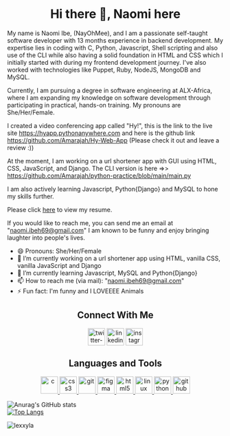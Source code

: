 <h1 align="center"> Hi there 👋, Naomi here</h1>
<p>My name is Naomi Ibe, (NayOhMee), and I am a passionate self-taught software developer with 13 months experience in backend development. My expertise lies in coding with C, Python, Javascript, Shell scripting and also use of the CLI while also having a solid foundation in HTML and CSS which I initially started with during my frontend development journey. I've also worked with technologies like Puppet, Ruby, NodeJS, MongoDB and MySQL.

Currently, I am pursuing a degree in software engineering at ALX-Africa, where I am expanding my knowledge on software development through participating in practical, hands-on training. My pronouns are She/Her/Female.

I created a video conferencing app called "Hy!", this is the link to the live site https://hyapp.pythonanywhere.com  and here is the github link https://github.com/Amarajah/Hy-Web-App (Please check it out and leave a review :))

At the moment, I am working on a url shortener app with GUI using HTML, CSS, JavaScript, and Django. The CLI version is here =>> https://github.com/Amarajah/python-practice/blob/main/main.py

I am also actively learning Javascript, Python{Django} and MySQL to hone my skills further.

Please click <a href="https://docs.google.com/document/d/1YE2zxhiHMJ_vWU5ohb2Z6QXuZ1cziCN3oMPByOJszb8/edit#heading=h.ymi089liagec" target="_blank">here</a> to view my resume.

If you would like to reach me, you can send me an email at "naomi.ibeh69@gmail.com" I am known to be funny and enjoy bringing laughter into people's lives.</p>
- 😄 Pronouns: She/Her/Female
- 🔭 I’m currently working on a url shortener app using HTML, vanilla CSS, vanilla JavaScript and Django
- 🌱 I’m currently learning Javascript, MySQL and Python{Django}
- 📫 How to reach me (via mail): "naomi.ibeh69@gmail.com"
- ⚡ Fun fact: I'm funny and I LOVEEEE Animals


<h2 align="center">Connect With Me</h2>
<p align="center">
<a href="https://twitter.com/Amarajah7" target="blank"><img align="center" src="https://cdn-icons-png.flaticon.com/128/1384/1384065.png" alt="twitter-logo" height="40" width="40"/></a>
<a href="https://www.linkedin.com/in/ibe-naomi" target="blank"><img align="center" src="https://cdn-icons-png.flaticon.com/128/2504/2504923.png" alt="linkedin-logo" height="40" width="40" /></a>
<a href="https://instagram.com/naomi_amarachi" target="blank"><img align="center" src="https://cdn-icons-png.flaticon.com/128/174/174855.png" alt="instagrm-logo" height="40" width="40" /></a>
</p>

<h2 align="center">Languages and Tools</h2>
<p align="center">
<a href="https://www.cprogramming.com/" target="_blank"> <img src="https://cdn-icons-png.flaticon.com/128/3665/3665923.png" alt="c" width="40" height="40"/> </a>
<a href="https://www.w3schools.com/css/" target="_blank"> <img src="https://cdn-icons-png.flaticon.com/128/919/919826.png" alt="css3" width="40" height="40"/> </a>
<a href="https://git-scm.com/" target="_blank"> <img src="https://www.vectorlogo.zone/logos/git-scm/git-scm-icon.svg" alt="git" width="40" height="40"/> </a>
<a href="https://www.figma.com/" target="_blank"> <img src="https://www.vectorlogo.zone/logos/figma/figma-icon.svg" alt="figma" width="40" height="40"/> </a>
<a href="https://www.w3.org/html/" target="_blank"> <img src="https://cdn-icons-png.flaticon.com/128/5968/5968267.png" alt="html5" width="40" height="40"/> </a>
<a href="https://www.linux.org/" target="_blank"> <img src="https://cdn-icons-png.flaticon.com/128/2333/2333187.png" alt="linux" width="40" height="40"/> </a>
<a href="https://www.python.org" target="_blank"> <img src="https://cdn-icons-png.flaticon.com/128/5968/5968350.png" alt="python" width="40" height="40"/> </a>
<a href="https://www.github.com" target = "blank"><img src="https://cdn-icons-png.flaticon.com/128/270/270798.png" alt="github" width="40" height="40"></a>
 </p>
 
 ![Anurag's GitHub stats](https://github-readme-stats.vercel.app/api?username=Amarajah&show_icons=true&theme=transparent) <br>
 [![Top Langs](https://github-readme-stats.vercel.app/api/top-langs/?username=Amarajah)](https://github.com/anuraghazra/github-readme-stats) <br>
 <p><img align="center" src="https://github-readme-streak-stats.herokuapp.com/?user=lexxyla&" alt="lexxyla" /></p>
 
<!--
**Amarajah/Amarajah** is a ✨ _special_ ✨ repository because its `README.md` (this file) appears on your GitHub profile.

Here are some ideas to get you started:

- 🔭 I’m currently working on ...
- 🌱 I’m currently learning ...
- 👯 I’m looking to collaborate on ...
- 🤔 I’m looking for help with ...
- 💬 Ask me about ...
- 📫 How to reach me: ...
- 😄 Pronouns: ...
- ⚡ Fun fact: ...
-->
